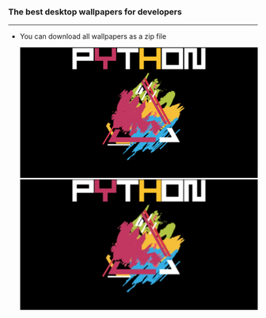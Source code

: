 ### The best desktop wallpapers for developers ###
___________________________________________________________________________________________________________________________________________

* You can download all wallpapers as a zip file
   
    ![Philadelphia's Magic Gardens. This place was so cool!](/readme_additions/p.jpg "python1") ![Philadelphia's Magic Gardens. This place was so cool!](/readme_additions/pp.jpg "python1")
      
